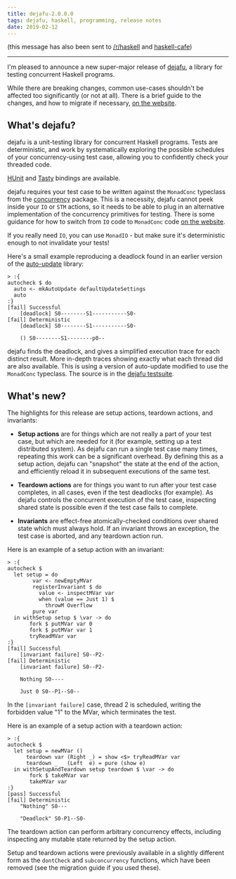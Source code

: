 ```yaml
---
title: dejafu-2.0.0.0
tags: dejafu, haskell, programming, release notes
date: 2019-02-12
---
```


(this message has also been sent to [/r/haskell][] and [haskell-cafe][])

[/r/haskell]: https://www.reddit.com/r/haskell/comments/aq09u5/ann_dejafu2000_a_library_for_unittesting/
[haskell-cafe]: https://mail.haskell.org/pipermail/haskell-cafe/2019-February/130694.html

---

I'm pleased to announce a new super-major release of [dejafu][1], a
library for testing concurrent Haskell programs.

While there are breaking changes, common use-cases shouldn't be
affected too significantly (or not at all).  There is a brief guide to
the changes, and how to migrate if necessary, [on the website][2].


What's dejafu?
--------------

dejafu is a unit-testing library for concurrent Haskell programs.
Tests are deterministic, and work by systematically exploring the
possible schedules of your concurrency-using test case, allowing you
to confidently check your threaded code.

[HUnit][3] and [Tasty][4] bindings are available.

dejafu requires your test case to be written against the `MonadConc`
typeclass from the [concurrency][5] package.  This is a necessity,
dejafu cannot peek inside your `IO` or `STM` actions, so it needs to
be able to plug in an alternative implementation of the concurrency
primitives for testing.  There is some guidance for how to switch from
`IO` code to `MonadConc` code [on the website][6].

If you really need `IO`, you can use `MonadIO` - but make sure it's
deterministic enough to not invalidate your tests!

Here's a small example reproducing a deadlock found in an earlier
version of the [auto-update][7] library:

```
> :{
autocheck $ do
  auto <- mkAutoUpdate defaultUpdateSettings
  auto
:}
[fail] Successful
    [deadlock] S0--------S1-----------S0-
[fail] Deterministic
    [deadlock] S0--------S1-----------S0-

    () S0--------S1--------p0--
```

dejafu finds the deadlock, and gives a simplified execution trace for
each distinct result.  More in-depth traces showing exactly what each
thread did are also available.  This is using a version of auto-update
modified to use the `MonadConc` typeclass.  The source is in the
[dejafu testsuite][8].


What's new?
-----------

The highlights for this release are setup actions, teardown actions,
and invariants:

- **Setup actions** are for things which are not really a part of your
  test case, but which are needed for it (for example, setting up a
  test distributed system).  As dejafu can run a single test case many
  times, repeating this work can be a significant overhead.  By
  defining this as a setup action, dejafu can "snapshot" the state at
  the end of the action, and efficiently reload it in subsequent
  executions of the same test.

- **Teardown actions** are for things you want to run after your test
  case completes, in all cases, even if the test deadlocks (for
  example).  As dejafu controls the concurrent execution of the test
  case, inspecting shared state is possible even if the test case
  fails to complete.

- **Invariants** are effect-free atomically-checked conditions over
  shared state which must always hold.  If an invariant throws an
  exception, the test case is aborted, and any teardown action run.

Here is an example of a setup action with an invariant:

```
> :{
autocheck $
  let setup = do
        var <- newEmptyMVar
        registerInvariant $ do
          value <- inspectMVar var
          when (value == Just 1) $
            throwM Overflow
        pure var
  in withSetup setup $ \var -> do
       fork $ putMVar var 0
       fork $ putMVar var 1
       tryReadMVar var
:}
[fail] Successful
    [invariant failure] S0--P2-
[fail] Deterministic
    [invariant failure] S0--P2-

    Nothing S0----

    Just 0 S0--P1--S0--
```

In the `[invariant failure]` case, thread 2 is scheduled, writing the
forbidden value "1" to the MVar, which terminates the test.

Here is an example of a setup action with a teardown action:

```
> :{
autocheck $
  let setup = newMVar ()
      teardown var (Right _) = show <$> tryReadMVar var
      teardown _   (Left  e) = pure (show e)
  in withSetupAndTeardown setup teardown $ \var -> do
       fork $ takeMVar var
       takeMVar var
:}
[pass] Successful
[fail] Deterministic
    "Nothing" S0---

    "Deadlock" S0-P1--S0-
```

The teardown action can perform arbitrary concurrency effects,
including inspecting any mutable state returned by the setup action.

Setup and teardown actions were previously available in a slightly
different form as the `dontCheck` and `subconcurrency` functions,
which have been removed (see the migration guide if you used these).

[1]: http://hackage.haskell.org/package/dejafu
[2]: https://dejafu.readthedocs.io/en/latest/migration_1x_2x.html
[3]: http://hackage.haskell.org/package/hunit-dejafu
[4]: http://hackage.haskell.org/package/tasty-dejafu
[5]: http://hackage.haskell.org/package/concurrency
[6]: https://dejafu.readthedocs.io/en/latest/typeclass.html
[7]: http://hackage.haskell.org/package/auto-update
[8]: https://github.com/barrucadu/dejafu/blob/master/dejafu-tests/lib/Examples/AutoUpdate.hs
